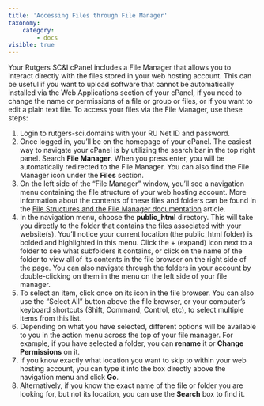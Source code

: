 ```yaml
---
title: 'Accessing Files through File Manager'
taxonomy:
    category:
        - docs
visible: true
---
```


Your Rutgers SC&I cPanel includes a File Manager that allows you to interact directly with the files stored in your web hosting account. This can be useful if you want to upload software that cannot be automatically installed via the Web Applications section of your cPanel, if you need to change the name or permissions of a file or group or files, or if you want to edit a plain text file. To access your files via the File Manager, use these steps:
1. Login to rutgers-sci.domains with your RU Net ID and password.
2. Once logged in, you’ll be on the homepage of your cPanel. The easiest way to navigate your cPanel is by utilizing the search bar in the top right panel. Search **File Manager**. When you press enter, you will be automatically redirected to the File Manager.  You can also find the File Manager icon under the **Files** section.
3. On the left side of the “File Manager” window, you’ll see a navigation menu containing the file structure of your web hosting account. More information about the contents of these files and folders can be found in the [File Structures and the File Manager documentation]() article.
4. In the navigation menu, choose the **public_html** directory. This will take you directly to the folder that contains the files associated with your website(s). You’ll notice your current location (the public_html folder) is bolded and highlighted in this menu. Click the + (expand) icon next to a folder to see what subfolders it contains, or click on the name of the folder to view all of its contents in the file browser on the right side of the page. You can also navigate through the folders in your account by double-clicking on them in the menu on the left side of your file manager.
5. To select an item, click once on its icon in the file browser. You can also use the “Select All” button above the file browser, or your computer’s keyboard shortcuts (Shift, Command, Control, etc), to select multiple items from this list.
6. Depending on what you have selected, different options will be available to you in the action menu across the top of your file manager. For example, if you have selected a folder, you can **rename** it or **Change Permissions** on it.
7. If you know exactly what location you want to skip to within your web hosting account, you can type it into the box directly above the navigation menu and click **Go**.
8. Alternatively, if you know the exact name of the file or folder you are looking for, but not its location, you can use the **Search** box to find it.